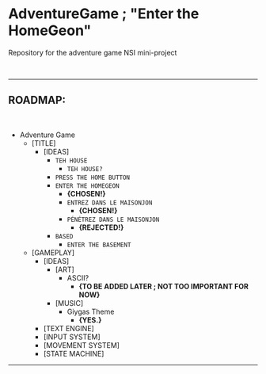 # AdventureGame ; "Enter the HomeGeon"
Repository for the adventure game NSI mini-project

&nbsp;

---

## ROADMAP:
&nbsp;

- Adventure Game
  - [TITLE]
    - [IDEAS]
      - `TEH HOUSE`
        - `TEH HOUSE?`
      - `PRESS THE HOME BUTTON`
      - `ENTER THE HOMEGEON`
        - **{CHOSEN!}**
        - `ENTREZ DANS LE MAISONJON`
          - **{CHOSEN!}**
        - `PÉNÉTREZ DANS LE MAISONJON`
          - **{REJECTED!}**
      - `BASED`
        - `ENTER THE BASEMENT`
      <!--- "[insert chemical element here]" -->
  - [GAMEPLAY]
    - [IDEAS]
      - [ART]
        - ASCII?
          - **{TO BE ADDED LATER ; NOT TOO IMPORTANT FOR NOW}**
      - [MUSIC]
        - Giygas Theme
          - **{YES.}**
    - [TEXT ENGINE]
    - [INPUT SYSTEM]
    - [MOVEMENT SYSTEM]
    - [STATE MACHINE]

---